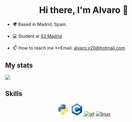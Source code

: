 <!--
**alvarov20/alvarov20** is a ✨ _special_ ✨ repository because its `README.md` (this file) appears on your GitHub profile.

Here are some ideas to get you started:

- 🔭 I’m currently working on ...
- 🌱 I’m currently learning ...
- 👯 I’m looking to collaborate on ...
- 🤔 I’m looking for help with ...
- 💬 Ask me about ...
- 📫 How to reach me: ...
- 😄 Pronouns: ...
- ⚡ Fun fact: ...
-->
<h1 align="center"> Hi there, I'm Alvaro 👋 <width="20"> </h1>

- 🌍 Based in Madrid, Spain.

- 💻 Student at [42 Madrid](https://www.42madrid.com)

- 📫 How to reach me **Email: [alvaro.v20@hotmail.com](mailto:alvaro.v20@hotmail.com)

## My stats

<div>
   <!--  <img src="https://github-readme-stats.vercel.app/api?username=paudpr&count_private=true&show_icons=true&theme=dark"> -->
    <img src="https://github-readme-stats.vercel.app/api/top-langs/?username=paudpr&layout=compact&exclude_repo=ft_server&langs_count=13&theme=dark"/>
</div>

## Skills
<p align="center">
    <a href="https://www.python.org" target="_blank"><img src="https://raw.githubusercontent.com/devicons/devicon/master/icons/python/python-original.svg" alt="python" width="40" height="40" /></a>
  <a href="https://www.cprogramming.com/" target="_blank"> <img src="https://raw.githubusercontent.com/devicons/devicon/master/icons/c/c-original.svg" alt="c" width="40" height="40"/> </a>
  <a href="https://git-scm.com/" target="_blank"><img src="https://www.vectorlogo.zone/logos/git-scm/git-scm-icon.svg" alt="git" width="40" height="40" /></a>
  <a href="https://www.gnu.org/savannah-checkouts/gnu/bash/manual/bash.html" target="_blank"> <img src="https://bashlogo.com/img/symbol/png/full_colored_light.png" alt="linux" width="40" height="40"/> </a>   
